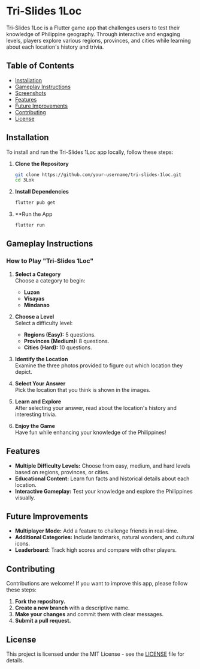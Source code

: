 # Tri-Slides 1Loc

Tri-Slides 1Loc is a Flutter game app that challenges users to test their knowledge of Philippine geography. Through interactive and engaging levels, players explore various regions, provinces, and cities while learning about each location's history and trivia.

## Table of Contents
- [Installation](#installation)
- [Gameplay Instructions](#gameplay-instructions)
- [Screenshots](#screenshots)
- [Features](#features)
- [Future Improvements](#future-improvements)
- [Contributing](#contributing)
- [License](#license)

## Installation

To install and run the Tri-Slides 1Loc app locally, follow these steps:

1. **Clone the Repository**
   ```bash
   git clone https://github.com/your-username/tri-slides-1loc.git
   cd 3Lok
2. **Install Dependencies**
   ```bash
   flutter pub get
3. **Run the App
   ```bash
   flutter run
## Gameplay Instructions

### How to Play "Tri-Slides 1Loc"

1. **Select a Category**  
   Choose a category to begin:
   - **Luzon**
   - **Visayas**
   - **Mindanao**

2. **Choose a Level**  
   Select a difficulty level:
   - **Regions (Easy):** 5 questions.
   - **Provinces (Medium):** 8 questions.
   - **Cities (Hard):** 10 questions.

3. **Identify the Location**  
   Examine the three photos provided to figure out which location they depict.

4. **Select Your Answer**  
   Pick the location that you think is shown in the images.

5. **Learn and Explore**  
   After selecting your answer, read about the location's history and interesting trivia.

6. **Enjoy the Game**  
   Have fun while enhancing your knowledge of the Philippines!


## Features

- **Multiple Difficulty Levels:** Choose from easy, medium, and hard levels based on regions, provinces, or cities.
- **Educational Content:** Learn fun facts and historical details about each location.
- **Interactive Gameplay:** Test your knowledge and explore the Philippines visually.

## Future Improvements

- **Multiplayer Mode:** Add a feature to challenge friends in real-time.
- **Additional Categories:** Include landmarks, natural wonders, and cultural icons.
- **Leaderboard:** Track high scores and compare with other players.

## Contributing

Contributions are welcome! If you want to improve this app, please follow these steps:

1. **Fork the repository.**
2. **Create a new branch** with a descriptive name.
3. **Make your changes** and commit them with clear messages.
4. **Submit a pull request.**

## License

This project is licensed under the MIT License - see the [LICENSE](LICENSE) file for details.
